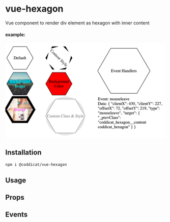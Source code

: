# vue-hexagon
Vue component to render div element as hexagon with inner content

#### example:
<img src="https://github.com/coddicat/vue-hexagon/blob/main/example/example.png"/>

## Installation
```
npm i @coddicat/vue-hexagon
```

## Usage

## Props

## Events
